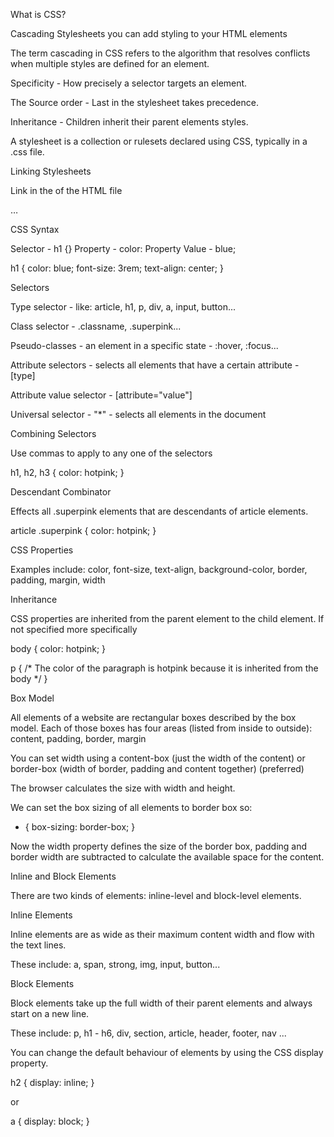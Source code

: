What is CSS?

Cascading Stylesheets you can add styling to your HTML elements

The term cascading in CSS refers to the algorithm that resolves conflicts when multiple styles are defined for an element.

Specificity - How precisely a selector targets an element.

The Source order - Last in the stylesheet takes precedence.

Inheritance - Children inherit their parent elements styles.

A stylesheet is a collection or rulesets declared using CSS, typically in a .css file.

Linking Stylesheets

Link in the <head> of the HTML file

<head>
  …
  <link rel="stylesheet" href="css/styles.css" />
</head>

CSS Syntax

Selector - h1 {}
Property - color:
Property Value - blue;

h1 {
  color: blue;
  font-size: 3rem;
  text-align: center;
}

Selectors

Type selector - like: article, h1, p, div, a, input, button...

Class selector - .classname, .superpink...

Pseudo-classes - an element in a specific state - :hover, :focus...

Attribute selectors - selects all elements that have a certain attribute - [type]

Attribute value selector - [attribute="value"]

Universal selector - "*" - selects all elements in the document

Combining Selectors

Use commas to apply to any one of the selectors

h1,
h2,
h3 {
  color: hotpink;
}

Descendant Combinator

Effects all .superpink elements that are descendants of article elements.

article .superpink {
  color: hotpink;
}

CSS Properties

Examples include: color, font-size, text-align, background-color, border, padding, margin, width

Inheritance

CSS properties are inherited from the parent element to the child element. If not specified more specifically

body {
  color: hotpink;
}

p {
  /* The color of the paragraph is hotpink because it is inherited from the body */
}

Box Model

All elements of a website are rectangular boxes described by the box model. Each of those boxes has four areas (listed from inside to outside): content, padding, border, margin

You can set width using a content-box (just the width of the content) or border-box (width of border, padding and content together) (preferred)

The browser calculates the size with width and height.

We can set the box sizing of all elements to border box so:

* {
  box-sizing: border-box;
}

Now the width property defines the size of the border box, padding and border width are subtracted to calculate the available space for the content.

Inline and Block Elements

There are two kinds of elements: inline-level and block-level elements.

Inline Elements

Inline elements are as wide as their maximum content width and flow with the text lines.

These include: a, span, strong,  img, input, button...

Block Elements

Block elements take up the full width of their parent elements and always start on a new line.

These include: p, h1 - h6, div, section, article, header, footer, nav ...

You can change the default behaviour of elements by using the CSS display property.

h2 {
  display: inline;
}

or 

a {
  display: block;
}